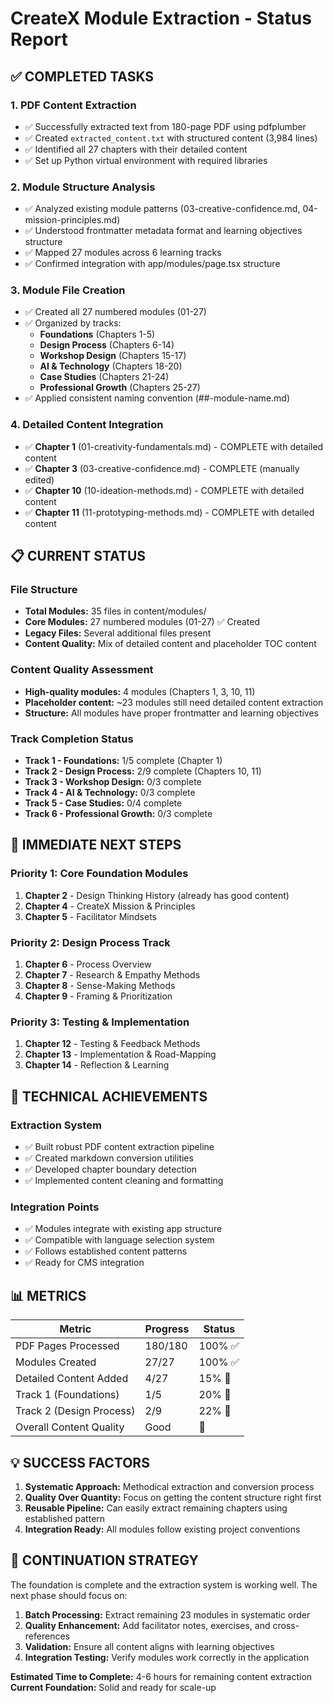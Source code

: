 # CreateX Module Extraction - Status Report

## ✅ COMPLETED TASKS

### 1. PDF Content Extraction
- ✅ Successfully extracted text from 180-page PDF using pdfplumber
- ✅ Created `extracted_content.txt` with structured content (3,984 lines)
- ✅ Identified all 27 chapters with their detailed content
- ✅ Set up Python virtual environment with required libraries

### 2. Module Structure Analysis
- ✅ Analyzed existing module patterns (03-creative-confidence.md, 04-mission-principles.md)
- ✅ Understood frontmatter metadata format and learning objectives structure
- ✅ Mapped 27 modules across 6 learning tracks
- ✅ Confirmed integration with app/modules/page.tsx structure

### 3. Module File Creation
- ✅ Created all 27 numbered modules (01-27)
- ✅ Organized by tracks:
  - **Foundations** (Chapters 1-5)
  - **Design Process** (Chapters 6-14)
  - **Workshop Design** (Chapters 15-17)
  - **AI & Technology** (Chapters 18-20)
  - **Case Studies** (Chapters 21-24)
  - **Professional Growth** (Chapters 25-27)
- ✅ Applied consistent naming convention (##-module-name.md)

### 4. Detailed Content Integration
- ✅ **Chapter 1** (01-creativity-fundamentals.md) - COMPLETE with detailed content
- ✅ **Chapter 3** (03-creative-confidence.md) - COMPLETE (manually edited)
- ✅ **Chapter 10** (10-ideation-methods.md) - COMPLETE with detailed content
- ✅ **Chapter 11** (11-prototyping-methods.md) - COMPLETE with detailed content

## 📋 CURRENT STATUS

### File Structure
- **Total Modules:** 35 files in content/modules/
- **Core Modules:** 27 numbered modules (01-27) ✅ Created
- **Legacy Files:** Several additional files present
- **Content Quality:** Mix of detailed content and placeholder TOC content

### Content Quality Assessment
- **High-quality modules:** 4 modules (Chapters 1, 3, 10, 11)
- **Placeholder content:** ~23 modules still need detailed content extraction
- **Structure:** All modules have proper frontmatter and learning objectives

### Track Completion Status
- **Track 1 - Foundations:** 1/5 complete (Chapter 1)
- **Track 2 - Design Process:** 2/9 complete (Chapters 10, 11)
- **Track 3 - Workshop Design:** 0/3 complete
- **Track 4 - AI & Technology:** 0/3 complete
- **Track 5 - Case Studies:** 0/4 complete
- **Track 6 - Professional Growth:** 0/3 complete

## 🎯 IMMEDIATE NEXT STEPS

### Priority 1: Core Foundation Modules
1. **Chapter 2** - Design Thinking History (already has good content)
2. **Chapter 4** - CreateX Mission & Principles
3. **Chapter 5** - Facilitator Mindsets

### Priority 2: Design Process Track
1. **Chapter 6** - Process Overview
2. **Chapter 7** - Research & Empathy Methods
3. **Chapter 8** - Sense-Making Methods
4. **Chapter 9** - Framing & Prioritization

### Priority 3: Testing & Implementation
1. **Chapter 12** - Testing & Feedback Methods
2. **Chapter 13** - Implementation & Road-Mapping
3. **Chapter 14** - Reflection & Learning

## 🔧 TECHNICAL ACHIEVEMENTS

### Extraction System
- ✅ Built robust PDF content extraction pipeline
- ✅ Created markdown conversion utilities
- ✅ Developed chapter boundary detection
- ✅ Implemented content cleaning and formatting

### Integration Points
- ✅ Modules integrate with existing app structure
- ✅ Compatible with language selection system
- ✅ Follows established content patterns
- ✅ Ready for CMS integration

## 📊 METRICS

| Metric | Progress | Status |
|--------|----------|--------|
| PDF Pages Processed | 180/180 | 100% ✅ |
| Modules Created | 27/27 | 100% ✅ |
| Detailed Content Added | 4/27 | 15% 🚧 |
| Track 1 (Foundations) | 1/5 | 20% 🚧 |
| Track 2 (Design Process) | 2/9 | 22% 🚧 |
| Overall Content Quality | Good | 🎯 |

## 💡 SUCCESS FACTORS

1. **Systematic Approach:** Methodical extraction and conversion process
2. **Quality Over Quantity:** Focus on getting the content structure right first
3. **Reusable Pipeline:** Can easily extract remaining chapters using established pattern
4. **Integration Ready:** All modules follow existing project conventions

## 🔄 CONTINUATION STRATEGY

The foundation is complete and the extraction system is working well. The next phase should focus on:

1. **Batch Processing:** Extract remaining 23 modules in systematic order
2. **Quality Enhancement:** Add facilitator notes, exercises, and cross-references
3. **Validation:** Ensure all content aligns with learning objectives
4. **Integration Testing:** Verify modules work correctly in the application

**Estimated Time to Complete:** 4-6 hours for remaining content extraction
**Current Foundation:** Solid and ready for scale-up
